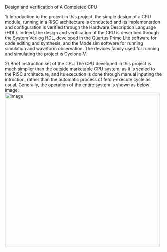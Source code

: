 Design and Verification of A Completed CPU

1/ Introduction to the project
In this project, the simple design of a CPU module, running in a RISC architecture is conducted and its implementation and configuration is verified through the Hardware Description Language (HDL). Indeed, the design and verification of the CPU is described through the System Verilog HDL, developed in the Quartus Prime Lite software for code editing and synthesis, and the Modelsim software for running simulation and waveform observation. The devices family used for running and simulating the project is Cyclone-V.

2/ Brief Instruction set of the CPU
The CPU developed in this project is much simplier than the outside marketable CPU system, as it is scaled to the RISC architecture, and its execution is done through manual inputing the intruction, rather than the automatic process of fetch-execute cycle as usual. Generally, the operation of the entire system is shown as below image:
<img width="494" alt="image" src="https://github.com/user-attachments/assets/e876489f-b44c-4aa7-92b1-9bff7ad90b83">


